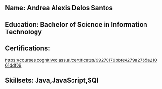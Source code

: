 ## Name: Andrea Alexis Delos Santos 
## Education: Bachelor of Science in Information Technology
## Certifications:
https://courses.cognitiveclass.ai/certificates/99270179bbfe4279a2785a21061ddf09
## Skillsets: Java,JavaScript,SQl




<!--
**andrealexisdelossantos/andrealexisdelossantos** is a ✨ _special_ ✨ repository because its `README.md` (this file) appears on your GitHub profile.

Here are some ideas to get you started:

- 🔭 I’m currently working on ...
- 🌱 I’m currently learning ...
- 👯 I’m looking to collaborate on ...
- 🤔 I’m looking for help with ...
- 💬 Ask me about ...
- 📫 How to reach me: ...
- 😄 Pronouns: ...
- ⚡ Fun fact: ...
-->

